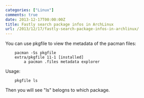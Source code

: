 ```yaml
---
categories: ["Linux"]
comments: true
date: 2013-12-17T00:00:00Z
title: Fastly search package infos in ArchLinux
url: /2013/12/17/fastly-search-package-infos-in-archlinux/
---
```


You can use pkgfile to view the metadata of the pacman files:

```
	pacman -Ss pkgfile
	extra/pkgfile 11-1 [installed]
	    a pacman .files metadata explorer

```
Usage:

```
	pkgfile ls

```
Then you will see "ls" belogns to which package. 

